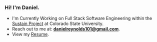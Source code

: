 ### Hi! I'm Daniel.


- I'm Currently Working on Full Stack Software Engineering within the [Sustain Project](http://urban-sustain.org/) at Colorado State University.
- Reach out to me at: **danielreynolds101@gmail.com**.
- View my [Resume](https://drive.google.com/file/d/1n3RCKEYfZFlDgr3nEbXlsjhY92ZltlbN/view?usp=sharing).
